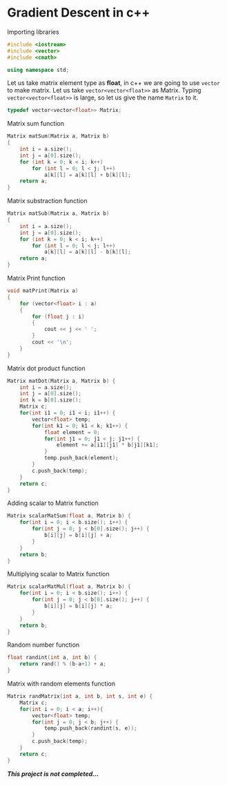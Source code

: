 # Gradient Descent in c++
Importing libraries
```c++
#include <iostream>
#include <vector>
#include <cmath>
```
```c++
using namespace std;
```
Let us take matrix element type as **float**, in c++ we are going to use `vector` to make matrix. Let us take `vector<vector<float>>` as Matrix. Typing `vector<vector<float>>` is large, so let us give the name `Matrix` to it.
```c++
typedef vector<vector<float>> Matrix;
```
Matrix sum function
```c++
Matrix matSum(Matrix a, Matrix b)
{
    int i = a.size();
    int j = a[0].size();
    for (int k = 0; k < i; k++)
        for (int l = 0; l < j; l++)
            a[k][l] = a[k][l] + b[k][l];
    return a;
}
```
Matrix substraction function
```c++
Matrix matSub(Matrix a, Matrix b)
{
    int i = a.size();
    int j = a[0].size();
    for (int k = 0; k < i; k++)
        for (int l = 0; l < j; l++)
            a[k][l] = a[k][l] - b[k][l];
    return a;
}
```
Matrix Print function
```c++
void matPrint(Matrix a)
{
    for (vector<float> i : a)
    {
        for (float j : i)
        {
            cout << j << ' ';
        }
        cout << '\n';
    }
}
```
Matrix dot product function
```c++
Matrix matDot(Matrix a, Matrix b) {
    int i = a.size();
    int j = a[0].size();
    int k = b[0].size();
    Matrix c;
    for(int i1 = 0; i1 < i; i1++) {
        vector<float> temp;
        for(int k1 = 0; k1 < k; k1++) {
            float element = 0;
            for(int j1 = 0; j1 < j; j1++) {
                element += a[i1][j1] * b[j1][k1];
            }
            temp.push_back(element);
        }
        c.push_back(temp);
    }
    return c;
}
```
Adding scalar to Matrix function
```c++
Matrix scalarMatSum(float a, Matrix b) {
    for(int i = 0; i < b.size(); i++) {
        for(int j = 0; j < b[0].size(); j++) {
            b[i][j] = b[i][j] + a;
        }
    }
    return b;
}
```
Multiplying scalar to Matrix function
```c++
Matrix scalarMatMul(float a, Matrix b) {
    for(int i = 0; i < b.size(); i++) {
        for(int j = 0; j < b[0].size(); j++) {
            b[i][j] = b[i][j] * a;
        }
    }
    return b;
}
```
Random number function
```c++
float randint(int a, int b) {
    return rand() % (b-a+1) + a;
}
```
Matrix with random elements function
```c++
Matrix randMatrix(int a, int b, int s, int e) {
    Matrix c;
    for(int i = 0; i < a; i++){
        vector<float> temp;
        for(int j = 0; j < b; j++) {
            temp.push_back(randint(s, e));
        }
        c.push_back(temp);
    }
    return c;
}
```
***This project is not completed...***